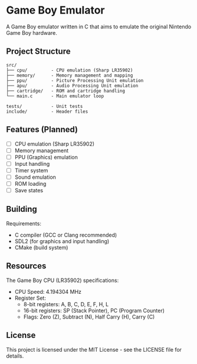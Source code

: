 # Game Boy Emulator

A Game Boy emulator written in C that aims to emulate the original Nintendo Game Boy hardware.

## Project Structure

```
src/
├── cpu/         - CPU emulation (Sharp LR35902)
├── memory/      - Memory management and mapping
├── ppu/         - Picture Processing Unit emulation
├── apu/         - Audio Processing Unit emulation
├── cartridge/   - ROM and cartridge handling
└── main.c       - Main emulator loop

tests/           - Unit tests
include/         - Header files
```

## Features (Planned)

- [ ] CPU emulation (Sharp LR35902)
- [ ] Memory management
- [ ] PPU (Graphics) emulation
- [ ] Input handling
- [ ] Timer system
- [ ] Sound emulation
- [ ] ROM loading
- [ ] Save states

## Building

Requirements:
- C compiler (GCC or Clang recommended)
- SDL2 (for graphics and input handling)
- CMake (build system)

## Resources

The Game Boy CPU (LR35902) specifications:
- CPU Speed: 4.194304 MHz
- Register Set:
  - 8-bit registers: A, B, C, D, E, F, H, L
  - 16-bit registers: SP (Stack Pointer), PC (Program Counter)
  - Flags: Zero (Z), Subtract (N), Half Carry (H), Carry (C)

## License

This project is licensed under the MIT License - see the LICENSE file for details.